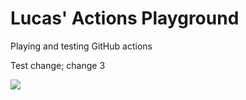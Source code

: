 # Lucas' Actions Playground
Playing and testing GitHub actions

Test change; change 3

![](https://github.com/lucascosti/actions-public-playground/workflows/Greet%20Everyone/badge.svg?branch=master)
